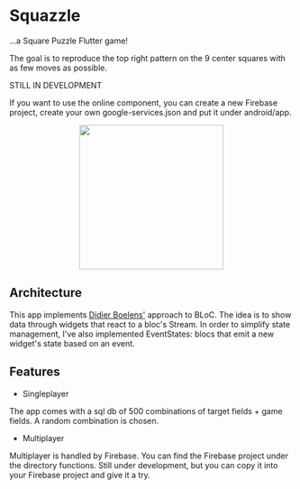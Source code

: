 # Squazzle

...a Square Puzzle Flutter game! 

The goal is to reproduce the top right pattern
on the 9 center squares with as few moves as possible.

STILL IN DEVELOPMENT 

If you want to use the online component, you can create a new Firebase project, 
create your own google-services.json and put it under android/app.

<div align="center">
	<img src="https://raw.githubusercontent.com/GLodi/squazzle/master/gfx/squazzlevert.gif" width="256">
</div>

## Architecture

This app implements [Didier Boelens'](https://www.didierboelens.com/2018/12/reactive-programming---streams---bloc---practical-use-cases/) approach to BLoC.
The idea is to show data through widgets that react to a bloc's Stream.
In order to simplify state management, I've also implemented EventStates: 
blocs that emit a new widget's state based on an event.

## Features

  - Singleplayer

 The app comes with a sql db of 500 combinations of target fields + game fields. A random 
 combination is chosen.
 
  - Multiplayer

Multiplayer is handled by Firebase. You can find the Firebase project under the directory functions. 
Still under development, but you can copy it into your Firebase project and give it a try.
